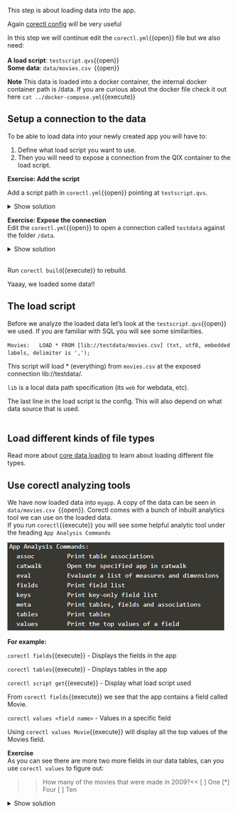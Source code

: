 This step is about loading data into the app.<br> 

Again [corectl config](https://github.com/qlik-oss/corectl/blob/master/docs/corectl_config.md) will be very useful
<br>

In this step we will continue edit the `corectl.yml`{{open}} file but we also need:  
<br>
**A load script**:   `testscript.qvs`{{open}}
<br> **Some data**: `data/movies.csv `{{open}} 
<br>

**Note** This data is loaded into a docker container, the internal docker container path is /data. If you are curious about the docker file check it out here `cat ../docker-compose.yml`{{execute}} 

## Setup a connection to the data

To be able to load data into your newly created app you will have to:
1. Define what load script you want to use. 
2. Then you will need to expose a connection from the QIX container to the load script.

**Exercise: Add the script**

Add a script path in `corectl.yml`{{open}} pointing at  `testscript.qvs`.

<details> <summary>Show solution</summary>
<p> 
<pre class="file" data-filename="corectl.yml" data-target="append">script: testscript.qvs # Path to a script that should be set in the app
</pre>


</p>
</details>  

**Exercise: Expose the connection**  
  Edit the `corectl.yml`{{open}} to open a connection called `testdata` against the folder `/data`.

<details> <summary>Show solution</summary>
<p> 
<pre class="file" data-filename="corectl.yml" data-target="append">
connections: # Connections that should be created in the app
  testdata: # Name of the connection
      connectionstring: /data # Connectionstring (qConnectionString) of the connection. For a folder connector this is an absolute or relative path inside of the engine docker container.
      type: folder # Type of connection

</pre>
</p>
</details>  

<br>

Run `corectl build`{{execute}} to rebuild.
<br>

Yaaay, we loaded some data!!
<br>

## The load script

Before we analyze the loaded data let’s look at the `testscript.qvs`{{open}} we used. If you are familiar with SQL you will see some similarities.
<br>

`
Movies:  
LOAD *
FROM [lib://testdata/movies.csv]
(txt, utf8, embedded labels, delimiter is ',');
`

This script will load * (everything) from `movies.csv` at the exposed connection lib://testdata/. 
<br>

`lib` is a local data path specification (its `web` for webdata, etc).
<br>

The last line in the load script is the config. This will also depend on what data source that is used.
<br> 
<br>

## Load different kinds of file types

Read more about [core data loading](https://github.com/qlik-oss/core-data-loading) to learn about loading different file types. 

## Use corectl analyzing tools 

We have now loaded data into `myapp`. A copy of the data can be seen in `data/movies.csv `{{open}}. Corectl comes with a bunch of inbuilt analytics tool we can use on the loaded data.
<br>
If you run `corectl`{{execute}} you will see some helpful analytic tool under the heading `App Analysis Commands` 
<br>

![Analysis](assets/analys.png)

**For example:**
<br>

`corectl fields`{{execute}} - Displays the fields in the app
<br>

`corectl tables`{{execute}} - Displays tables in the app
<br>

`corectl script get`{{execute}} - Display what load script used
<br>

From `corectl fields`{{execute}} we see that the app contains a field called Movie. 
<br>

`corectl values <field name>` - Values in a specific field
<br>

Using `corectl values Movie`{{execute}} will display all the top values of the Movies field.
<br>

**Exercise** <br>
As you can see there are more two more fields in our data tables, can you use `corectl values` to figure out:
 >>How many of the movies that were made in 2009?<<
[ ] One
[*] Four
[ ] Ten

<details> <summary>Show solution</summary>
<p> 
`corectl values Year`{{execute}} 
</p>
</details>  


